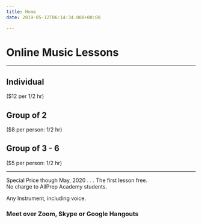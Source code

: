 ```yaml
---
title: Home
date: 2019-05-12T06:14:34.000+00:00

---
```

# Online Music Lessons

***

## Individual

($12 per 1/2 hr)

## Group of 2

($8 per person: 1/2 hr)

## Group of 3 - 6

($5 per person: 1/2 hr)

***

Special Price though May, 2020 . . . The first lesson free.   
No charge to AllPrep Academy students. 

Any Instrument, including voice.

### Meet over Zoom, Skype or Google Hangouts